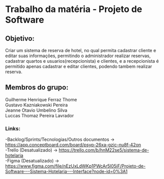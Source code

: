 # Trabalho da matéria - Projeto de Software

## Objetivo:
Criar um sistema de reserva de hotel, no qual permita cadastrar cliente e editar suas informações, permitindo o administrador realizar reservas, cadastrar quartos e usuarios(recepcionista) e clientes, e a recepcionista é permitido apenas cadastrar e editar clientes, podendo tambem realizar reserva.

## Membros do grupo:

Guilherme Henrique Ferraz Thome <br>
Gustavo Kazniakowski Pereira <br>
Jeanne Otavio Umbelino Silva <br>
Luccas Thomaz Pereira Lavrador <br>

### Links:<br>

-Backlog/Sprints/Tecnologias/Outros documentos ->
https://app.conceptboard.com/board/psyp-26xa-gzic-nu8f-42on
<br>
-Trello (Desatualizado) ->
https://trello.com/b/hnM22se5/sistema-de-hotelaria
<br>
-Figma (Desatualizado) ->
https://www.figma.com/file/nEzUxLdWKp1PWcAr5l05iF/Projeto-de-Software---Sistema-Hotelaria---Interface?node-id=0%3A1
